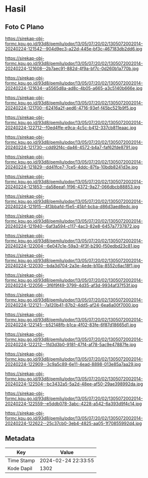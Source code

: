 # Hasil

## Foto C Plano

https://sirekap-obj-formc.kpu.go.id/93d8/pemilu/pdpr/13/05/07/20/02/1305072002014-20240224-121542--904d9ec3-a22d-445e-bf3c-467183db2dd6.jpg

https://sirekap-obj-formc.kpu.go.id/93d8/pemilu/pdpr/13/05/07/20/02/1305072002014-20240224-121608--2b7aec91-882d-4f9a-bf7c-0d260b1a770b.jpg

https://sirekap-obj-formc.kpu.go.id/93d8/pemilu/pdpr/13/05/07/20/02/1305072002014-20240224-121634--a5565d8a-ad8c-4b05-a665-a3c5140b666e.jpg

https://sirekap-obj-formc.kpu.go.id/93d8/pemilu/pdpr/13/05/07/20/02/1305072002014-20240224-121700--62416a2f-aed6-4716-93ef-f45bc521b9f5.jpg

https://sirekap-obj-formc.kpu.go.id/93d8/pemilu/pdpr/13/05/07/20/02/1305072002014-20240224-122712--f0ed4ffe-e9ca-4c5c-b412-337cb811eaac.jpg

https://sirekap-obj-formc.kpu.go.id/93d8/pemilu/pdpr/13/05/07/20/02/1305072002014-20240224-121730--cdd92f4c-da46-4572-b4a7-faf62fde8791.jpg

https://sirekap-obj-formc.kpu.go.id/93d8/pemilu/pdpr/13/05/07/20/02/1305072002014-20240224-121829--dd41fce7-7ce5-4ddc-87fa-10bdb8241d3e.jpg

https://sirekap-obj-formc.kpu.go.id/93d8/pemilu/pdpr/13/05/07/20/02/1305072002014-20240224-121853--da58eeaf-1f96-4372-9a27-066dbcb88853.jpg

https://sirekap-obj-formc.kpu.go.id/93d8/pemilu/pdpr/13/05/07/20/02/1305072002014-20240224-121915--4f3bbafd-f5e5-45bf-bcba-d86d3aed8edc.jpg

https://sirekap-obj-formc.kpu.go.id/93d8/pemilu/pdpr/13/05/07/20/02/1305072002014-20240224-121940--6af3a594-c117-4ac3-82e8-6457a7737872.jpg

https://sirekap-obj-formc.kpu.go.id/93d8/pemilu/pdpr/13/05/07/20/02/1305072002014-20240224-122004--6e047c1e-59a3-4f3f-b290-f50edbd23c81.jpg

https://sirekap-obj-formc.kpu.go.id/93d8/pemilu/pdpr/13/05/07/20/02/1305072002014-20240224-122030--bda3d704-2a3e-4ede-b10a-8552c6ac18f1.jpg

https://sirekap-obj-formc.kpu.go.id/93d8/pemilu/pdpr/13/05/07/20/02/1305072002014-20240224-122056--3f6f9f49-3799-4d35-af3d-9934af37f53f.jpg

https://sirekap-obj-formc.kpu.go.id/93d8/pemilu/pdpr/13/05/07/20/02/1305072002014-20240224-122121--7a120b41-87b2-4dd5-af24-6ea6a00f7000.jpg

https://sirekap-obj-formc.kpu.go.id/93d8/pemilu/pdpr/13/05/07/20/02/1305072002014-20240224-122145--b52148fb-b1ca-4f02-83fe-6f87d18665d1.jpg

https://sirekap-obj-formc.kpu.go.id/93d8/pemilu/pdpr/13/05/07/20/02/1305072002014-20240224-122212--1fd3d3b0-9181-47f4-af78-5ac9e47887fe.jpg

https://sirekap-obj-formc.kpu.go.id/93d8/pemilu/pdpr/13/05/07/20/02/1305072002014-20240224-122909--3c9a5c89-6e11-4ead-8898-013e85a7aa29.jpg

https://sirekap-obj-formc.kpu.go.id/93d8/pemilu/pdpr/13/05/07/20/02/1305072002014-20240224-122504--bc3432a5-5a2d-48ee-af50-29ae398992da.jpg

https://sirekap-obj-formc.kpu.go.id/93d8/pemilu/pdpr/13/05/07/20/02/1305072002014-20240224-122559--e5ddb078-3abc-4228-a542-6a393d9f4c14.jpg

https://sirekap-obj-formc.kpu.go.id/93d8/pemilu/pdpr/13/05/07/20/02/1305072002014-20240224-122622--25c37cb0-3eb4-4825-aa05-1f70855992d4.jpg


## Metadata

| Key        | Value               |
| ---------- | ------------------- |
| Time Stamp | 2024-02-24 22:33:55 |
| Kode Dapil | 1302                |




